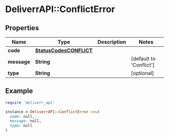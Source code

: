 # DeliverrAPI::ConflictError

## Properties

| Name | Type | Description | Notes |
| ---- | ---- | ----------- | ----- |
| **code** | [**StatusCodesCONFLICT**](StatusCodesCONFLICT.md) |  |  |
| **message** | **String** |  | [default to &#39;Conflict&#39;] |
| **type** | **String** |  | [optional] |

## Example

```ruby
require 'deliverr_api'

instance = DeliverrAPI::ConflictError.new(
  code: null,
  message: null,
  type: null
)
```

